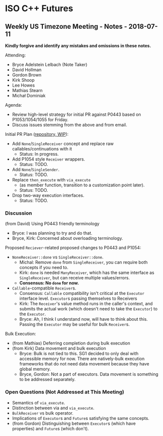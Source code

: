 ISO C++ Futures
===============

Weekly US Timezone Meeting - Notes - 2018-07-11
-----------------------------------------------

**Kindly forgive and identify any mistakes and omissions in these notes.**

Attending:
- Bryce Adelstein Lelbach (Note Taker)
- David Hollman
- Gordon Brown
- Kirk Shoop
- Lee Howes
- Mathias Stearn
- Michał Dominiak

Agenda:
- Review high-level strategy for initial PR against P0443 based on P1053/1054/1055 for Friday.
- Discuss issues stemming from the above and from email.

Initial PR Plan ([repository, WIP](github.com/brycelelbach/executors)):
- Add `None`/`SingleReceiver` concept and replace raw callables/continuations with it
  - Status: In progress.
- Add P1054 style `Receiver` wrappers.
  - Status: TODO.
- Add `None`/`SingleSender`.
  - Status: TODO.
- Replace `then_execute` with `via_execute`
  - (as member function, transition to a customization point later).
  - Status: TODO.
- Drop two-way execution interfaces.
  - Status: TODO.

### Discussion 

(from David) Using P0443 friendly terminology
- Bryce: I was planning to try and do that.
- Bryce, Kirk: Concerned about overloading terminology.

Proposed `Reciever`-related proposed changes to P0443 and P1054:
- `NoneReceiver::done` vs `SingleReceiver::done`.
  - Michal: Remove `done` from `SingleReceiver`, you can require both concepts if you need to.
  - Kirk: `done` is needed `ManyReceiver`, which has the same interface as `SingleReceiver`, but can receive multiple values/errors.
  - **Consensus: No `done` for now.**
- `Callable`-compatible `Receiver`s.
  - Consensus: `Callable` compatibility isn't critical at the `Executor` interface level.
`Executor`s passing themselves to Receivers
  - Kirk: The `Receiver`'s value method runs in the caller's context, and submits the actual work (which doesn't need to take the `Executor`) to the `Executor`.
  - Bryce: Ah, I think I understand now, will have to think about this. Passing the `Executor` may be useful for bulk `Receiver`s.

Bulk Execution:
- (from Mathias) Deferring completion during bulk execution
- (from Kirk) Data movement and bulk execution
  - Bryce: Bulk is not tied to this. SG1 decided to only deal with accessible memory for now. There are natively-bulk execution frameworks that do not need data movement because they have global memory.
  - Bryce, Gordon: Not a part of executors. Data movement is something to be addressed separately.

### Open Questions (Not Addressed at This Meeting)

- Semantics of `via_execute`.
- Distinction between via and `via_execute`.
- `BulkReceiver` vs bulk operator.
- Implications of `Executor`s and `Future`s satisfying the same concepts.
- (from Gordon) Distinguishing between `Executor`s (which have properties) and `Future`s (which don't).

